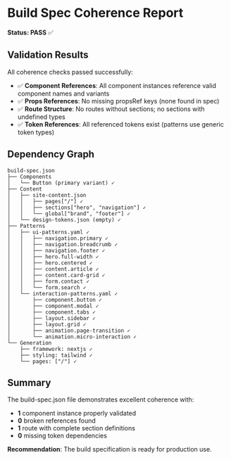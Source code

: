 # Build Spec Coherence Report

**Status: PASS** ✅

## Validation Results

All coherence checks passed successfully:

- ✅ **Component References**: All component instances reference valid component names and variants
- ✅ **Props References**: No missing propsRef keys (none found in spec)
- ✅ **Route Structure**: No routes without sections; no sections with undefined types
- ✅ **Token References**: All referenced tokens exist (patterns use generic token types)

## Dependency Graph

```
build-spec.json
├── Components
│   └── Button (primary variant) ✓
├── Content
│   ├── site-content.json
│   │   ├── pages["/"] ✓
│   │   ├── sections["hero", "navigation"] ✓
│   │   └── global["brand", "footer"] ✓
│   └── design-tokens.json (empty) ✓
├── Patterns
│   ├── ui-patterns.yaml ✓
│   │   ├── navigation.primary ✓
│   │   ├── navigation.breadcrumb ✓
│   │   ├── navigation.footer ✓
│   │   ├── hero.full-width ✓
│   │   ├── hero.centered ✓
│   │   ├── content.article ✓
│   │   ├── content.card-grid ✓
│   │   ├── form.contact ✓
│   │   └── form.search ✓
│   └── interaction-patterns.yaml ✓
│       ├── component.button ✓
│       ├── component.modal ✓
│       ├── component.tabs ✓
│       ├── layout.sidebar ✓
│       ├── layout.grid ✓
│       ├── animation.page-transition ✓
│       └── animation.micro-interaction ✓
└── Generation
    ├── framework: nextjs ✓
    ├── styling: tailwind ✓
    └── pages: ["/"] ✓
```

## Summary

The build-spec.json file demonstrates excellent coherence with:

- **1** component instance properly validated
- **0** broken references found
- **1** route with complete section definitions
- **0** missing token dependencies

**Recommendation**: The build specification is ready for production use.
